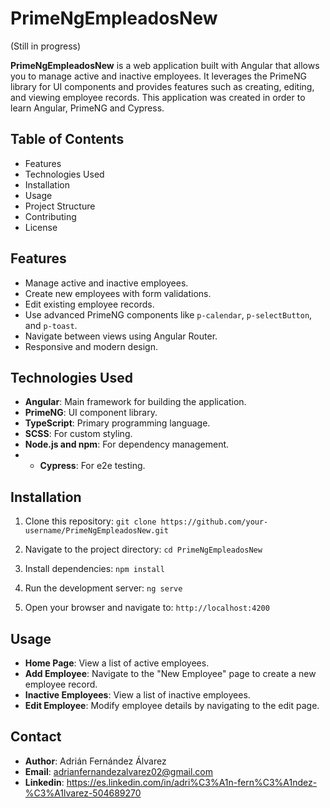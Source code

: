 # PrimeNgEmpleadosNew
(Still in progress)

**PrimeNgEmpleadosNew** is a web application built with Angular that allows you to manage active and inactive employees. It leverages the PrimeNG library for UI components and provides features such as creating, editing, and viewing employee records. This application was created in order to learn Angular, PrimeNG and Cypress.

## Table of Contents

- Features
- Technologies Used
- Installation
- Usage
- Project Structure
- Contributing
- License

## Features

- Manage active and inactive employees.
- Create new employees with form validations.
- Edit existing employee records.
- Use advanced PrimeNG components like `p-calendar`, `p-selectButton`, and `p-toast`.
- Navigate between views using Angular Router.
- Responsive and modern design.

## Technologies Used

- **Angular**: Main framework for building the application.
- **PrimeNG**: UI component library.
- **TypeScript**: Primary programming language.
- **SCSS**: For custom styling.
- **Node.js and npm**: For dependency management.
- - **Cypress**: For e2e testing.

## Installation

1. Clone this repository:
   `git clone https://github.com/your-username/PrimeNgEmpleadosNew.git`

2. Navigate to the project directory:
   `cd PrimeNgEmpleadosNew`

3. Install dependencies:
   `npm install`

4. Run the development server:
   `ng serve`

5. Open your browser and navigate to:
   `http://localhost:4200`

## Usage

- **Home Page**: View a list of active employees.
- **Add Employee**: Navigate to the "New Employee" page to create a new employee record.
- **Inactive Employees**: View a list of inactive employees.
- **Edit Employee**: Modify employee details by navigating to the edit page.


## Contact

- **Author**: Adrián Fernández Álvarez
- **Email**: adrianfernandezalvarez02@gmail.com
- **Linkedin**: https://es.linkedin.com/in/adri%C3%A1n-fern%C3%A1ndez-%C3%A1lvarez-504689270
